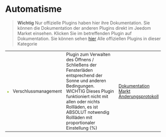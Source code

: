 
# Automatisme


>**Wichtig**
>Nur offizielle Plugins haben hier ihre Dokumentation. Sie können die Dokumentation der anderen Plugins direkt im Jeedom Market einsehen. Klicken Sie im betreffenden Plugin auf Dokumentation.
>Sie können sehen [hier](https://market.jeedom.com/index.php?v=d&p=market&type=plugin&categorie=automatisation) Alle offiziellen Plugins in dieser Kategorie


| | | | |
|--- | --- | --- | ---|
|<img src="sunshutter/sunshutter_icon.png" class="pluginLogo" width="100" />|Verschlussmanagement|Plugin zum Verwalten des Öffnens / Schließens der Fensterläden entsprechend der Sonne und anderen Bedingungen. WICHTIG Dieses Plugin funktioniert nicht mit allen oder nichts Rollläden, es ist ABSOLUT notwendig Rollläden mit proportionaler Einstellung (%)|[Dokumentation](sunshutter/index.md)<br/>[Markt](https://market.jeedom.com/index.php?v=d&p=market_display&id=3793)<br/>[Änderungsprotokoll](sunshutter/changelog.md)|
